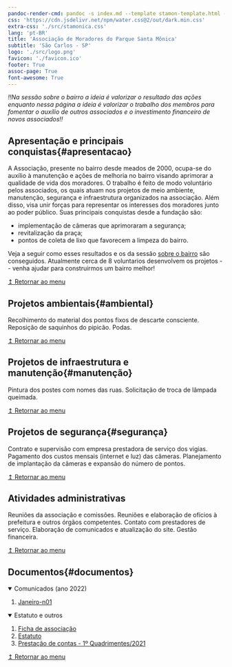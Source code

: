 ```yaml
---
pandoc-render-cmd: pandoc -s index.md --template stamon-template.html -o index.html
css: 'https://cdn.jsdelivr.net/npm/water.css@2/out/dark.min.css'
extra-css: './src/stamonica.css'
lang: 'pt-BR'
title: 'Associação de Moradores do Parque Santa Mônica'
subtitle: 'São Carlos - SP'
logo: './src/logo.png'
favicon: './favicon.ico'
footer: True
assoc-page: True
font-awesome: True
---
```



_!!Na sessão sobre o bairro a ideia é valorizar o resultado das ações enquanto nessa página a ideia é valorizar o trabalho dos membros para fomentar o auxílio de outros associados e o investimento financeiro de novos associados!!_



## Apresentação e principais conquistas{#apresentacao}
A Associação, presente no bairro desde meados de 2000, ocupa-se do auxílio à manutenção e ações de melhoria no bairro visando aprimorar a qualidade de vida dos moradores.
O trabalho é feito de modo voluntário pelos associados, os quais atuam nos projetos de meio ambiente, manutenção, segurança e infraestrutura organizados na associação.
Além disso, visa unir forças para representar os interesses dos moradores junto ao poder público. Suas principais conquistas desde a fundação são:

* implementação de câmeras que aprimoraram a segurança;
* revitalização da praça;
* pontos de coleta de lixo que favorecem a limpeza do bairro.

Veja a seguir como esses resultados e os da sessão [sobre o bairro](../sobre-o-bairro.html) são conseguidos.
Atualmente cerca de 8 voluntarios desenvolvem os projetos -- venha ajudar para construirmos um bairro melhor!

[↥ Retornar ao menu](#logo)

## Projetos ambientais{#ambiental}

<div class="center-icons"><i class="fa fa-tree icon" style="color: darkolivegreen;"></i><i class="fa fa-battery-quarter icon fa-rotate-270" style="color: darkorange; font-size: 200%;"></i></div>

Recolhimento do material dos pontos fixos de descarte consciente.
Reposição de saquinhos do pipicão.
Podas.

[↥ Retornar ao menu](#logo)

## Projetos de infraestrutura e manutenção{#manutenção}

<div class="center-icons"><i class="fas fa-lightbulb icon" style="color: gold;"></i><i class="fas fa-trash-alt icon" style="color: cornflowerblue;"></i></div>

Pintura dos postes com nomes das ruas.
Solicitação de troca de lâmpada queimada.

[↥ Retornar ao menu](#logo)

## Projetos de segurança{#segurança}

<div class="center-icons"><i class="fas fa-motorcycle icon" style="color: firebrick; font-size: 275%;"></i><i class="fas fa-camera icon"></i></div>

Contrato e supervisão com empresa prestadora de serviço dos vigias.
Pagamento dos custos mensais (internet e luz) das câmeras.
Planejamento de implantação da câmeras e expansão do número de pontos.

[↥ Retornar ao menu](#logo)

## Atividades administrativas

Reuniões da associação e comissões.
Reuniões e elaboração de ofícios à prefeitura e outros órgãos competentes.
Contato com prestadores de serviço.
Elaboração de comunicados e atualização do site.
Gestão financeira.

[↥ Retornar ao menu](#logo)

## Documentos{#documentos}

<details open=""> <summary>Comunicados (ano 2022)</summary>
  <ol>
  <li><a href="./temp-images/202201-comunicado.pdf">Janeiro-n01</a></li>
  </ol>
</details>

<details open=""> <summary>Estatuto e outros</summary>
  <ol>
  <li><a href="./temp-images/ficha-cadastro.pdf">Ficha de associação</a></li>
  <li><a href="#">Estatuto</a></li>
  <li><a href="#">Prestação de contas - 1º Quadrimentes/2021</a></li>
  </ol>
</details>

[↥ Retornar ao menu](#logo)

